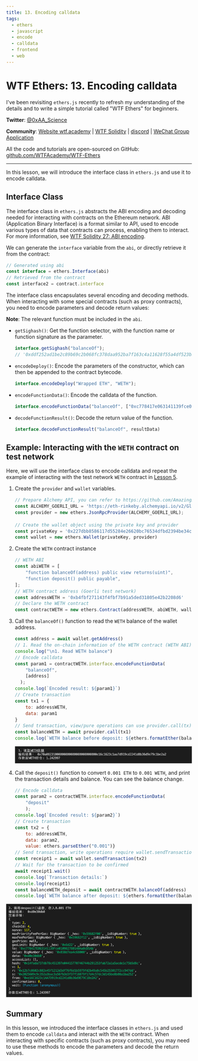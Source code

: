 ```yaml
---
title: 13. Encoding calldata
tags:
  - ethers
  - javascript
  - encode
  - calldata
  - frontend
  - web
---
```


# WTF Ethers: 13. Encoding calldata

I've been revisiting `ethers.js` recently to refresh my understanding of the details and to write a simple tutorial called "WTF Ethers" for beginners.

**Twitter**: [@0xAA_Science](https://twitter.com/0xAA_Science)

**Community**: [Website wtf.academy](https://wtf.academy) | [WTF Solidity](https://github.com/AmazingAng/WTFSolidity) | [discord](https://discord.gg/5akcruXrsk) | [WeChat Group Application](https://docs.google.com/forms/d/e/1FAIpQLSe4KGT8Sh6sJ7hedQRuIYirOoZK_85miz3dw7vA1-YjodgJ-A/viewform?usp=sf_link)

All the code and tutorials are open-sourced on GitHub: [github.com/WTFAcademy/WTF-Ethers](https://github.com/WTFAcademy/WTF-Ethers)

-----

In this lesson, we will introduce the interface class in `ethers.js` and use it to encode calldata.

## Interface Class

The interface class in `ethers.js` abstracts the ABI encoding and decoding needed for interacting with contracts on the Ethereum network. ABI (Application Binary Interface) is a format similar to API, used to encode various types of data that contracts can process, enabling them to interact. For more information, see [WTF Solidity 27: ABI encoding](https://www.wtf.academy/solidity-advanced/ABIEncode/).

We can generate the `interface` variable from the `abi`, or directly retrieve it from the contract:

```js
// Generated using abi
const interface = ethers.Interface(abi)
// Retrieved from the contract
const interface2 = contract.interface
```

The interface class encapsulates several encoding and decoding methods. When interacting with some special contracts (such as proxy contracts), you need to encode parameters and decode return values:

**Note**: The relevant function must be included in the `abi`.

- `getSighash()`: Get the function selector, with the function name or function signature as the parameter.

    ```js
    interface.getSighash("balanceOf");
    // '0xddf252ad1be2c89b69c2b068fc378daa952ba7f163c4a11628f55a4df523b3ef'
    ```
- `encodeDeploy()`: Encode the parameters of the constructor, which can then be appended to the contract bytecode.
    ```js
    interface.encodeDeploy("Wrapped ETH", "WETH");
    ```

- `encodeFunctionData()`: Encode the calldata of the function.

    ```js
    interface.encodeFunctionData("balanceOf", ["0xc778417e063141139fce010982780140aa0cd5ab"]);
    ```
- `decodeFunctionResult()`: Decode the return value of the function.
    ```js
    interface.decodeFunctionResult("balanceOf", resultData)
    ```

## Example: Interacting with the `WETH` contract on test network 

Here, we will use the interface class to encode calldata and repeat the example of interacting with the test network `WETH` contract in [Lesson 5](https://github.com/WTFAcademy/WTFEthers/tree/main/en/05_WriteContract/readme.md).

1. Create the `provider` and `wallet` variables.

    ```js
    // Prepare Alchemy API, you can refer to https://github.com/AmazingAng/WTFSolidity/blob/main/Topics/Tools/TOOL04_Alchemy/readme.md 
    const ALCHEMY_GOERLI_URL = 'https://eth-rinkeby.alchemyapi.io/v2/GlaeWuylnNM3uuOo-SAwJxuwTdqHaY5l';
    const provider = new ethers.JsonRpcProvider(ALCHEMY_GOERLI_URL);

    // Create the wallet object using the private key and provider
    const privateKey = '0x227dbb8586117d55284e26620bc76534dfbd2394be34cf4a09cb775d593b6f2b'
    const wallet = new ethers.Wallet(privateKey, provider)
    ```

2. Create the `WETH` contract instance
    ```js
    // WETH ABI
    const abiWETH = [
        "function balanceOf(address) public view returns(uint)",
        "function deposit() public payable",
    ];
    // WETH contract address (Goerli test network)
    const addressWETH = '0xb4fbf271143f4fbf7b91a5ded31805e42b2208d6'
    // Declare the WETH contract
    const contractWETH = new ethers.Contract(addressWETH, abiWETH, wallet)
    ```

3. Call the `balanceOf()` function to read the `WETH` balance of the wallet address.

    ```js
    const address = await wallet.getAddress()
    // 1. Read the on-chain information of the WETH contract (WETH ABI)
    console.log("\n1. Read WETH balance")
    // Encode calldata
    const param1 = contractWETH.interface.encodeFunctionData(
        "balanceOf",
        [address]
      );
    console.log(`Encoded result: ${param1}`)
    // Create transaction
    const tx1 = {
        to: addressWETH,
        data: param1
    }
    // Send transaction, view/pure operations can use provider.call(tx)
    const balanceWETH = await provider.call(tx1)
    console.log(`WETH balance before deposit: ${ethers.formatEther(balanceWETH)}\n`)
    ```
    ![Check WETH balance](img/13-1.png)

4. Call the `deposit()` function to convert `0.001 ETH` to `0.001 WETH`, and print the transaction details and balance. You can see the balance change.

    ```js
    // Encode calldata
    const param2 = contractWETH.interface.encodeFunctionData(
        "deposit"          
        );
    console.log(`Encoded result: ${param2}`)
    // Create transaction
    const tx2 = {
        to: addressWETH,
        data: param2,
        value: ethers.parseEther("0.001")}
    // Send transaction, write operations require wallet.sendTransaction(tx)
    const receipt1 = await wallet.sendTransaction(tx2)
    // Wait for the transaction to be confirmed
    await receipt1.wait()
    console.log(`Transaction details:`)
    console.log(receipt1)
    const balanceWETH_deposit = await contractWETH.balanceOf(address)
    console.log(`WETH balance after deposit: ${ethers.formatEther(balanceWETH_deposit)}\n`)
    ```
![Calling the deposit() function](img/13-2.png)

## Summary

In this lesson, we introduced the interface classes in `ethers.js` and used them to encode `calldata` and interact with the `WETH` contract. When interacting with specific contracts (such as proxy contracts), you may need to use these methods to encode the parameters and decode the return values.
